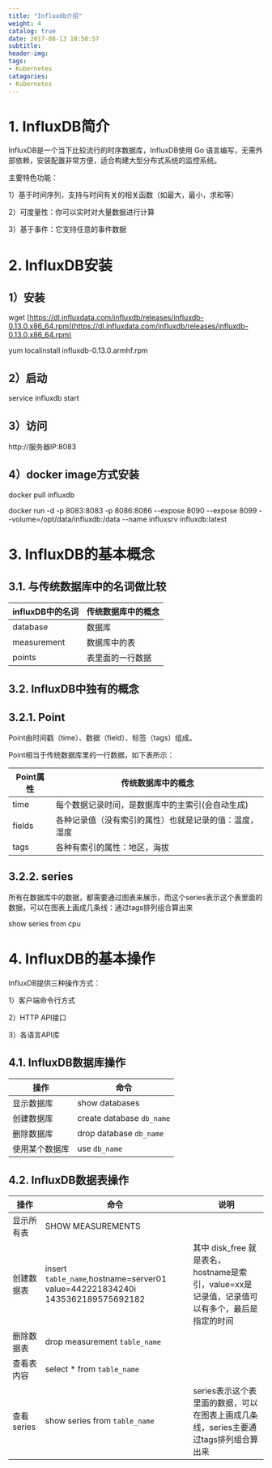 ```yaml
---
title: "Influxdb介绍"
weight: 4
catalog: true
date: 2017-08-13 10:50:57
subtitle:
header-img: 
tags:
- Kubernetes
catagories:
- Kubernetes
---
```


# 1. InfluxDB简介

InfluxDB是一个当下比较流行的时序数据库，InfluxDB使用 Go 语言编写，无需外部依赖，安装配置非常方便，适合构建大型分布式系统的监控系统。

主要特色功能：

1）基于时间序列，支持与时间有关的相关函数（如最大，最小，求和等）

2）可度量性：你可以实时对大量数据进行计算

3）基于事件：它支持任意的事件数据

# 2. InfluxDB安装

## 1）安装

wget [https://dl.influxdata.com/influxdb/releases/influxdb-0.13.0.x86_64.rpm](https://dl.influxdata.com/influxdb/releases/influxdb-0.13.0.x86_64.rpm)

yum localinstall influxdb-0.13.0.armhf.rpm

## 2）启动

service influxdb start

## 3）访问

http://服务器IP:8083

## 4）docker image方式安装

docker pull influxdb

docker run -d -p 8083:8083 -p 8086:8086 --expose 8090 --expose 8099 --volume=/opt/data/influxdb:/data --name influxsrv influxdb:latest

# 3. InfluxDB的基本概念

## 3.1. 与传统数据库中的名词做比较

| influxDB中的名词 | 传统数据库中的概念 |
| ------------ | --------- |
| database     | 数据库       |
| measurement  | 数据库中的表    |
| points       | 表里面的一行数据  |

## 3.2. InfluxDB中独有的概念

## 3.2.1. Point

Point由时间戳（time）、数据（field）、标签（tags）组成。

Point相当于传统数据库里的一行数据，如下表所示：

| Point属性 | 传统数据库中的概念                    |
| ------- | ---------------------------- |
| time    | 每个数据记录时间，是数据库中的主索引(会自动生成)    |
| fields  | 各种记录值（没有索引的属性）也就是记录的值：温度， 湿度 |
| tags    | 各种有索引的属性：地区，海拔               |

## 3.2.2. series

所有在数据库中的数据，都需要通过图表来展示，而这个series表示这个表里面的数据，可以在图表上画成几条线：通过tags排列组合算出来

show series from cpu

# 4. InfluxDB的基本操作

InfluxDB提供三种操作方式：

1）客户端命令行方式

2）HTTP API接口

3）各语言API库

## 4.1. InfluxDB数据库操作

| 操作      | 命令                        |
| ------- | ------------------------- |
| 显示数据库   | show databases            |
| 创建数据库   | create database `db_name` |
| 删除数据库   | drop database `db_name`   |
| 使用某个数据库 | use `db_name`             |

## 4.2. InfluxDB数据表操作

| 操作       | 命令                                       | 说明                                       |
| -------- | ---------------------------------------- | ---------------------------------------- |
| 显示所有表    | SHOW MEASUREMENTS                        |                                          |
| 创建数据表    | insert `table_name`,hostname=server01 value=442221834240i 1435362189575692182 | 其中 disk_free 就是表名，hostname是索引，value=xx是记录值，记录值可以有多个，最后是指定的时间 |
| 删除数据表    | drop measurement `table_name`            |                                          |
| 查看表内容    | select * from `table_name`               |                                          |
| 查看series | show series from `table_name`            | series表示这个表里面的数据，可以在图表上画成几条线，series主要通过tags排列组合算出来 |
